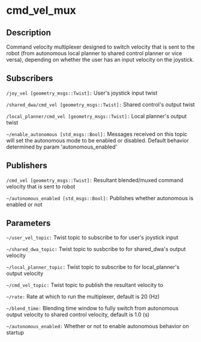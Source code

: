 # cmd_vel_mux

## Description

Command velocity multiplexer designed to switch velocity that is sent to the robot (from autonomous local planner to shared control planner or vice versa), depending on whether the user has an input velocity on the joystick.

## Subscribers

`/joy_vel [geometry_msgs::Twist]:` User's joystick input twist

`/shared_dwa/cmd_vel [geometry_msgs::Twist]:` Shared control's output twist

`/local_planner/cmd_vel [geometry_msgs::Twist]:` Local planner's output twist

`~/enable_autonomous [std_msgs::Bool]:` Messages received on this topic will set the autonomous mode to be enabled or disabled. Default behavior determined by param 'autonomous_enabled'

## Publishers

`/cmd_vel [geometry_msgs::Twist]:` Resultant blended/muxed command velocity that is sent to robot

`~/autonomous_enabled [std_msgs::Bool]:` Publishes whether autonomous is enabled or not

## Parameters

`~/user_vel_topic:` Twist topic to subscribe to for user's joystick input

`~/shared_dwa_topic:` Twist topic to susbcribe to for shared_dwa's output velocity

`~/local_planner_topic:` Twist topic to subscribe to for local_planner's output velocity

`~/cmd_vel_topic:` Twist topic to publish the resultant velocity to

`~/rate:` Rate at which to run the multiplexer, default is 20 (Hz)

`~/blend_time:` Blending time window to fully switch from autonomous output velocity to shared control velocity, default is 1.0 (s)

`~/autonomous_enabled:` Whether or not to enable autonomous behavior on startup